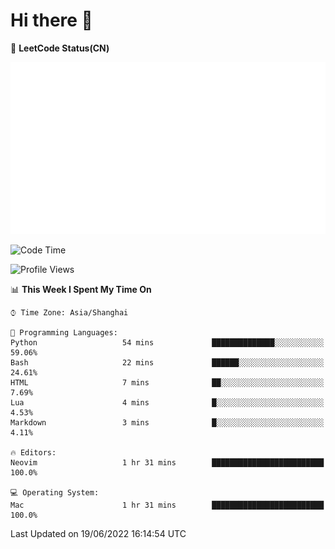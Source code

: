 # Hi there 👋

📝 **LeetCode Status(CN)**

![wsmbsbbz's LeetCode status](https://github.com/wsmbsbbz/wsmbsbbz/blob/main/status.svg)

<!--
**wsmbsbbz/wsmbsbbz** is a ✨ _special_ ✨ repository because its `README.md` (this file) appears on your GitHub profile.

Here are some ideas to get you started:

- 🔭 I’m currently working on ...
- 🌱 I’m currently learning ...
- 👯 I’m looking to collaborate on ...
- 🤔 I’m looking for help with ...
- 💬 Ask me about ...
- 📫 How to reach me: ...
- 😄 Pronouns: ...
- ⚡ Fun fact: ...
-->
<!--START_SECTION:waka-->
![Code Time](http://img.shields.io/badge/Code%20Time-0%20secs-blue)

![Profile Views](http://img.shields.io/badge/Profile%20Views-2-blue)

📊 **This Week I Spent My Time On** 

```text
⌚︎ Time Zone: Asia/Shanghai

💬 Programming Languages: 
Python                   54 mins             ██████████████░░░░░░░░░░░   59.06% 
Bash                     22 mins             ██████░░░░░░░░░░░░░░░░░░░   24.61% 
HTML                     7 mins              ██░░░░░░░░░░░░░░░░░░░░░░░   7.69% 
Lua                      4 mins              █░░░░░░░░░░░░░░░░░░░░░░░░   4.53% 
Markdown                 3 mins              █░░░░░░░░░░░░░░░░░░░░░░░░   4.11%

🔥 Editors: 
Neovim                   1 hr 31 mins        █████████████████████████   100.0%

💻 Operating System: 
Mac                      1 hr 31 mins        █████████████████████████   100.0%

```


 Last Updated on 19/06/2022 16:14:54 UTC
<!--END_SECTION:waka-->

